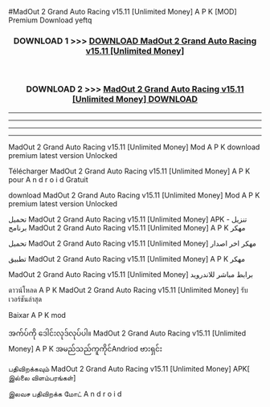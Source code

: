 #MadOut 2 Grand Auto Racing v15.11  [Unlimited Money] A P K [MOD] Premium Download yeftq



<div align="center">

<h3>DOWNLOAD 1 >>> <a href="https://teeasianyam.web.app?sq=MadOut 2 Grand Auto Racing v15.11  [Unlimited Money]">DOWNLOAD MadOut 2 Grand Auto Racing v15.11  [Unlimited Money] </a></h3><br>

<h3>DOWNLOAD 2 >>> <a href="https://teeasianyam.web.app?sq=MadOut 2 Grand Auto Racing v15.11  [Unlimited Money] ">MadOut 2 Grand Auto Racing v15.11  [Unlimited Money]  DOWNLOAD </a></h3>

</div>


----------------------------------------------------------

----------------------------------------------------------

----------------------------------------------------------

----------------------------------------------------------


MadOut 2 Grand Auto Racing v15.11  [Unlimited Money]  Mod A P K download premium latest version Unlocked

Télécharger MadOut 2 Grand Auto Racing v15.11  [Unlimited Money]  A P K pour A n d r o i d Gratuit

download MadOut 2 Grand Auto Racing v15.11  [Unlimited Money]  Mod A P K premium latest version Unlocked

تحميل MadOut 2 Grand Auto Racing v15.11  [Unlimited Money]  APK - تنزيل برنامج MadOut 2 Grand Auto Racing v15.11  [Unlimited Money]  A P K مهكر

تحميل MadOut 2 Grand Auto Racing v15.11  [Unlimited Money]  مهكر اخر اصدار

تطبيق MadOut 2 Grand Auto Racing v15.11  [Unlimited Money]  A P K مهكر

MadOut 2 Grand Auto Racing v15.11  [Unlimited Money]  برابط مباشر للاندرويد

ดาวน์โหลด A P K MadOut 2 Grand Auto Racing v15.11  [Unlimited Money]  รับเวอร์ชันล่าสุด

Baixar A P K mod

အက်ပ်ကို ဒေါင်းလုဒ်လုပ်ပါ။ MadOut 2 Grand Auto Racing v15.11  [Unlimited Money]  A P K အမည်သည်ကူကိုင်Andriod ဗားရှင်း

பதிவிறக்கவும் MadOut 2 Grand Auto Racing v15.11  [Unlimited Money]  APK[ இல்லை விளம்பரங்கள்] 
 
இலவச பதிவிறக்க மோட் A n d r o i d



